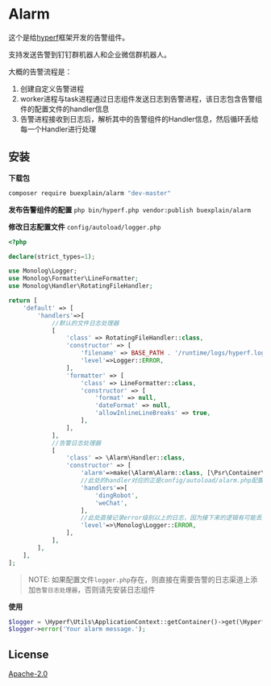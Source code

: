 # Alarm
这个是给[hyperf](https://github.com/hyperf/hyperf "hyperf")框架开发的告警组件。

支持发送告警到钉钉群机器人和企业微信群机器人。

大概的告警流程是：
1. 创建自定义告警进程
2. worker进程与task进程通过日志组件发送日志到告警进程，该日志包含告警组件的配置文件的handler信息
3. 告警进程接收到日志后，解析其中的告警组件的Handler信息，然后循环丢给每一个Handler进行处理

## 安装

**下载包**

```bash
composer require buexplain/alarm "dev-master"
```

**发布告警组件的配置** `php bin/hyperf.php vendor:publish buexplain/alarm`

**修改日志配置文件** `config/autoload/logger.php`
```php
<?php

declare(strict_types=1);

use Monolog\Logger;
use Monolog\Formatter\LineFormatter;
use Monolog\Handler\RotatingFileHandler;

return [
    'default' => [
        'handlers'=>[
            //默认的文件日志处理器
            [
                'class' => RotatingFileHandler::class,
                'constructor' => [
                    'filename' => BASE_PATH . '/runtime/logs/hyperf.log',
                    'level'=>Logger::ERROR,
                ],
                'formatter' => [
                    'class' => LineFormatter::class,
                    'constructor' => [
                        'format' => null,
                        'dateFormat' => null,
                        'allowInlineLineBreaks' => true,
                    ],
                ],
            ],
            //告警日志处理器
            [
                'class' => \Alarm\Handler::class,
                'constructor' => [
                    'alarm'=>make(\Alarm\Alarm::class, [\Psr\Container\ContainerInterface::class=>\Hyperf\Utils\ApplicationContext::getContainer()]),
                    //此处的handler对应的正是config/autoload/alarm.php配置的key值
                    'handlers'=>[
                        'dingRobot',
                        'weChat',
                    ],
                    //此处直接记录error级别以上的日志，因为接下来的逻辑有可能丢失日志
                    'level'=>\Monolog\Logger::ERROR,
                ],
            ],
        ],
    ],
];
```
> NOTE: 如果配置文件`logger.php`存在，则直接在需要告警的日志渠道上添加`告警日志处理器`，否则请先安装日志组件 

**使用**
```php
$logger = \Hyperf\Utils\ApplicationContext::getContainer()->get(\Hyperf\Logger\LoggerFactory::class);
$logger->error('Your alarm message.');
```

## License
[Apache-2.0](http://www.apache.org/licenses/LICENSE-2.0.html)
